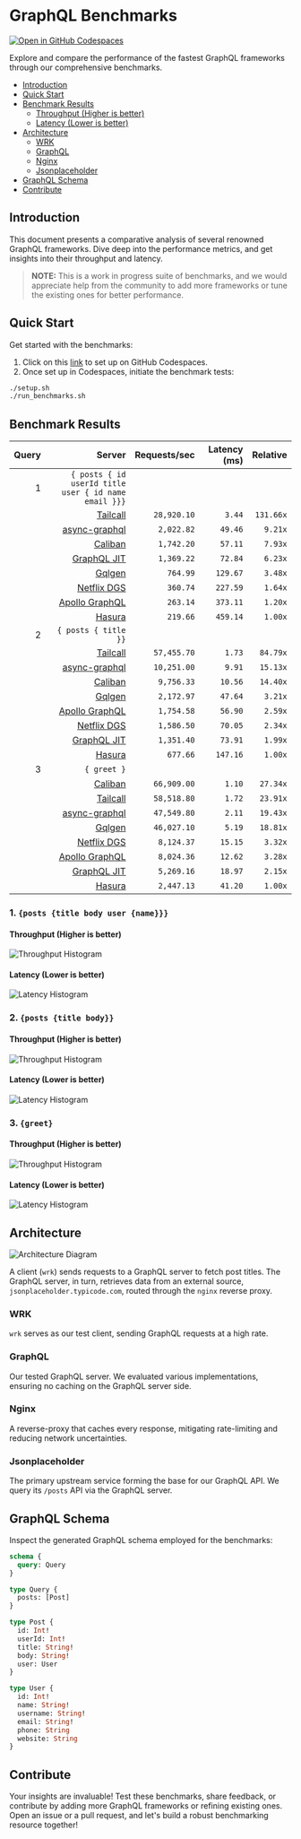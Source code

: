 # GraphQL Benchmarks <!-- omit from toc -->

[![Open in GitHub Codespaces](https://github.com/codespaces/badge.svg)](https://codespaces.new/tailcallhq/graphql-benchmarks)

Explore and compare the performance of the fastest GraphQL frameworks through our comprehensive benchmarks.

- [Introduction](#introduction)
- [Quick Start](#quick-start)
- [Benchmark Results](#benchmark-results)
  - [Throughput (Higher is better)](#throughput-higher-is-better)
  - [Latency (Lower is better)](#latency-lower-is-better)
- [Architecture](#architecture)
  - [WRK](#wrk)
  - [GraphQL](#graphql)
  - [Nginx](#nginx)
  - [Jsonplaceholder](#jsonplaceholder)
- [GraphQL Schema](#graphql-schema)
- [Contribute](#contribute)

[Tailcall]: https://github.com/tailcallhq/tailcall
[Gqlgen]: https://github.com/99designs/gqlgen
[Apollo GraphQL]: https://github.com/apollographql/apollo-server
[Netflix DGS]: https://github.com/netflix/dgs-framework
[Caliban]: https://github.com/ghostdogpr/caliban
[async-graphql]: https://github.com/async-graphql/async-graphql
[Hasura]: https://github.com/hasura/graphql-engine
[GraphQL JIT]: https://github.com/zalando-incubator/graphql-jit

## Introduction

This document presents a comparative analysis of several renowned GraphQL frameworks. Dive deep into the performance metrics, and get insights into their throughput and latency.

> **NOTE:** This is a work in progress suite of benchmarks, and we would appreciate help from the community to add more frameworks or tune the existing ones for better performance.

## Quick Start

Get started with the benchmarks:

1. Click on this [link](https://codespaces.new/tailcallhq/graphql-benchmarks) to set up on GitHub Codespaces.
2. Once set up in Codespaces, initiate the benchmark tests:

```bash
./setup.sh
./run_benchmarks.sh
```

## Benchmark Results

<!-- PERFORMANCE_RESULTS_START -->

| Query | Server | Requests/sec | Latency (ms) | Relative |
|-------:|--------:|--------------:|--------------:|---------:|
| 1 | `{ posts { id userId title user { id name email }}}` |
|| [Tailcall] | `28,920.10` | `3.44` | `131.66x` |
|| [async-graphql] | `2,022.82` | `49.46` | `9.21x` |
|| [Caliban] | `1,742.20` | `57.11` | `7.93x` |
|| [GraphQL JIT] | `1,369.22` | `72.84` | `6.23x` |
|| [Gqlgen] | `764.99` | `129.67` | `3.48x` |
|| [Netflix DGS] | `360.74` | `227.59` | `1.64x` |
|| [Apollo GraphQL] | `263.14` | `373.11` | `1.20x` |
|| [Hasura] | `219.66` | `459.14` | `1.00x` |
| 2 | `{ posts { title }}` |
|| [Tailcall] | `57,455.70` | `1.73` | `84.79x` |
|| [async-graphql] | `10,251.00` | `9.91` | `15.13x` |
|| [Caliban] | `9,756.33` | `10.56` | `14.40x` |
|| [Gqlgen] | `2,172.97` | `47.64` | `3.21x` |
|| [Apollo GraphQL] | `1,754.58` | `56.90` | `2.59x` |
|| [Netflix DGS] | `1,586.50` | `70.05` | `2.34x` |
|| [GraphQL JIT] | `1,351.40` | `73.91` | `1.99x` |
|| [Hasura] | `677.66` | `147.16` | `1.00x` |
| 3 | `{ greet }` |
|| [Caliban] | `66,909.00` | `1.10` | `27.34x` |
|| [Tailcall] | `58,518.80` | `1.72` | `23.91x` |
|| [async-graphql] | `47,549.80` | `2.11` | `19.43x` |
|| [Gqlgen] | `46,027.10` | `5.19` | `18.81x` |
|| [Netflix DGS] | `8,124.37` | `15.15` | `3.32x` |
|| [Apollo GraphQL] | `8,024.36` | `12.62` | `3.28x` |
|| [GraphQL JIT] | `5,269.16` | `18.97` | `2.15x` |
|| [Hasura] | `2,447.13` | `41.20` | `1.00x` |

<!-- PERFORMANCE_RESULTS_END -->



### 1. `{posts {title body user {name}}}`
#### Throughput (Higher is better)

![Throughput Histogram](assets/req_sec_histogram1.png)

#### Latency (Lower is better)

![Latency Histogram](assets/latency_histogram1.png)

### 2. `{posts {title body}}`
#### Throughput (Higher is better)

![Throughput Histogram](assets/req_sec_histogram2.png)

#### Latency (Lower is better)

![Latency Histogram](assets/latency_histogram2.png)

### 3. `{greet}`
#### Throughput (Higher is better)

![Throughput Histogram](assets/req_sec_histogram3.png)

#### Latency (Lower is better)

![Latency Histogram](assets/latency_histogram3.png)

## Architecture

![Architecture Diagram](assets/architecture.png)

A client (`wrk`) sends requests to a GraphQL server to fetch post titles. The GraphQL server, in turn, retrieves data from an external source, `jsonplaceholder.typicode.com`, routed through the `nginx` reverse proxy.

### WRK

`wrk` serves as our test client, sending GraphQL requests at a high rate.

### GraphQL

Our tested GraphQL server. We evaluated various implementations, ensuring no caching on the GraphQL server side.

### Nginx

A reverse-proxy that caches every response, mitigating rate-limiting and reducing network uncertainties.

### Jsonplaceholder

The primary upstream service forming the base for our GraphQL API. We query its `/posts` API via the GraphQL server.

## GraphQL Schema

Inspect the generated GraphQL schema employed for the benchmarks:

```graphql
schema {
  query: Query
}

type Query {
  posts: [Post]
}

type Post {
  id: Int!
  userId: Int!
  title: String!
  body: String!
  user: User
}

type User {
  id: Int!
  name: String!
  username: String!
  email: String!
  phone: String
  website: String
}
```

## Contribute

Your insights are invaluable! Test these benchmarks, share feedback, or contribute by adding more GraphQL frameworks or refining existing ones. Open an issue or a pull request, and let's build a robust benchmarking resource together!
